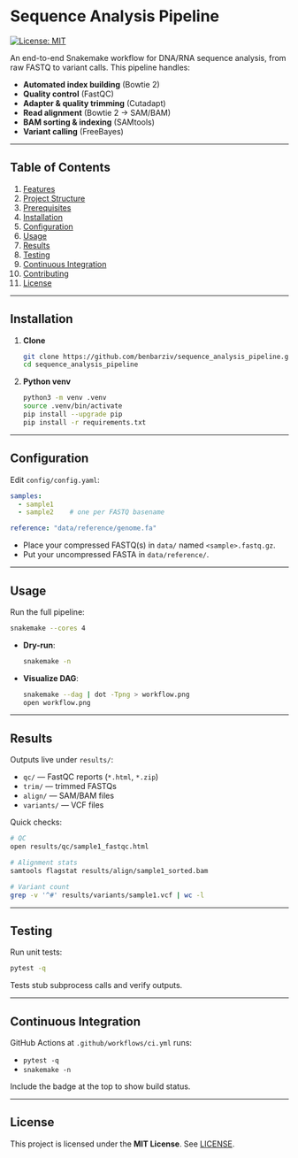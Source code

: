 # Sequence Analysis Pipeline

[![License: MIT](https://img.shields.io/badge/License-MIT-blue.svg)](LICENSE)

An end-to-end Snakemake workflow for DNA/RNA sequence analysis, from raw FASTQ to variant calls. This pipeline handles:

- **Automated index building** (Bowtie 2)  
- **Quality control** (FastQC)  
- **Adapter & quality trimming** (Cutadapt)  
- **Read alignment** (Bowtie 2 -> SAM/BAM)  
- **BAM sorting & indexing** (SAMtools)  
- **Variant calling** (FreeBayes)  

---

## Table of Contents

1. [Features](#features)  
2. [Project Structure](#project-structure)  
3. [Prerequisites](#prerequisites)  
4. [Installation](#installation)  
5. [Configuration](#configuration)  
6. [Usage](#usage)  
7. [Results](#results)  
8. [Testing](#testing)  
9. [Continuous Integration](#continuous-integration)  
10. [Contributing](#contributing)  
11. [License](#license)  


---

## Installation

1. **Clone**  
   ```bash
   git clone https://github.com/benbarziv/sequence_analysis_pipeline.git
   cd sequence_analysis_pipeline
   ```
2. **Python venv**  
   ```bash
   python3 -m venv .venv
   source .venv/bin/activate
   pip install --upgrade pip
   pip install -r requirements.txt
   ```
---

## Configuration

Edit `config/config.yaml`:

```yaml
samples:
  - sample1
  - sample2    # one per FASTQ basename

reference: "data/reference/genome.fa"
```

- Place your compressed FASTQ(s) in `data/` named `<sample>.fastq.gz`.  
- Put your uncompressed FASTA in `data/reference/`.  

---

## Usage

Run the full pipeline:

```bash
snakemake --cores 4
```

- **Dry-run**:  
  ```bash
  snakemake -n
  ```
- **Visualize DAG**:  
  ```bash
  snakemake --dag | dot -Tpng > workflow.png
  open workflow.png
  ```

---

## Results

Outputs live under `results/`:

- `qc/` — FastQC reports (`*.html`, `*.zip`)  
- `trim/` — trimmed FASTQs  
- `align/` — SAM/BAM files  
- `variants/` — VCF files  

Quick checks:

```bash
# QC
open results/qc/sample1_fastqc.html

# Alignment stats
samtools flagstat results/align/sample1_sorted.bam

# Variant count
grep -v '^#' results/variants/sample1.vcf | wc -l
```

---

## Testing

Run unit tests:

```bash
pytest -q
```

Tests stub subprocess calls and verify outputs.

---

## Continuous Integration

GitHub Actions at `.github/workflows/ci.yml` runs:

- `pytest -q`  
- `snakemake -n`  

Include the badge at the top to show build status.

---


## License

This project is licensed under the **MIT License**. See [LICENSE](LICENSE).
